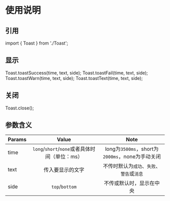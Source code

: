 # 使用说明

## 引用
import { Toast } from './Toast';

## 显示
Toast.toastSuccess(time, text, side);
Toast.toastFail(time, text, side);
Toast.toastWarn(time, text, side);
Toast.toastText(time, text, side);

## 关闭
Toast.close();

## 参数含义
| Params | Value | Note |
| - | :-: | :-: |
| time | `long`/`short`/`none`或者具体时间（单位：ms） | long为`3500ms`，short为`2000ms`，none为手动关闭 |
| text | 传入要显示的文字 | 不传时默认为`成功`、`失败`、`警告`或`消息` |
| side | `top`/`bottom` | 不传或默认时，显示在中央 |